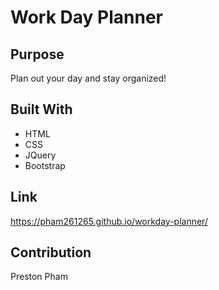 # Work Day Planner

## Purpose
Plan out your day and stay organized!

## Built With
* HTML
* CSS
* JQuery
* Bootstrap

## Link
https://pham261265.github.io/workday-planner/

## Contribution
Preston Pham


